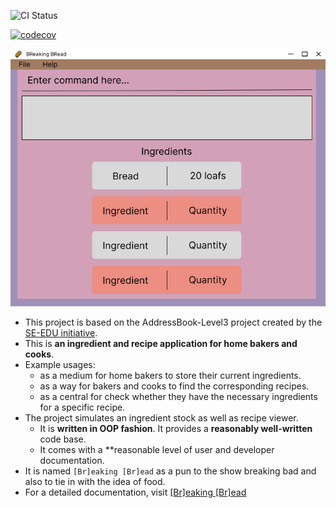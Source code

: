 ![CI Status](https://github.com/AY2324S1-CS2103T-F10-3/tp/actions/workflows/gradle.yml/badge.svg)

[![codecov](https://codecov.io/gh/AY2324S1-CS2103T-F10-3/tp/graph/badge.svg?token=VOTP39W8U3)](https://codecov.io/gh/AY2324S1-CS2103T-F10-3/tp)

![Ui](docs/images/Ui.png)


* This project is based on the AddressBook-Level3 project created by the [SE-EDU initiative](https://se-education.org).
* This is **an ingredient and recipe application for home bakers and cooks**.<br>
* Example usages:
  * as a medium for home bakers to store their current ingredients.
  * as a way for bakers and cooks to find the corresponding recipes.
  * as a central for check whether they have the necessary ingredients for a specific recipe.
* The project simulates an ingredient stock as well as recipe viewer.
  * It is **written in OOP fashion**. It provides a **reasonably well-written** code base.
  * It comes with a **reasonable level of user and developer documentation.
* It is named `[Br]eaking [Br]ead` as a pun to the show breaking bad and also to tie in with the idea of food.
* For a detailed documentation, visit [[Br]eaking [Br]ead](https://ay2324s1-cs2103t-f10-3.github.io/tp/)
